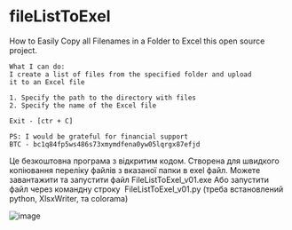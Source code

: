 # fileListToExel
How to Easily Copy all Filenames in a Folder to Excel
this open source project.

    What I can do:
    I create a list of files from the specified folder and upload 
    it to an Excel file
    
    1. Specify the path to the directory with files
    2. Specify the name of the Excel file
    
    Exit - [ctr + C]

    PS: I would be grateful for financial support
    BTC - bc1q84fp5ws486s73xmymdfena0yw05lqrgx87efjd


Це безкоштовна програма з відкритим кодом. Створена для швидкого копіювання переліку файлів з вказаної папки в exel файл.
Можете завантажити та запустити файл FileListToExel_v01.exe
Або запустити файл через командну строку  FileListToExel_v01.py (треба встановлений python, XlsxWriter, та colorama)

![image](https://github.com/MichaelVoevudskiy/fileListToExel/assets/104004526/0f177e1b-7245-4559-ac00-d008c3b58342)

